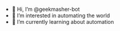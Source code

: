 - 👋 Hi, I’m @geekmasher-bot
- 👀 I’m interested in automating the world
- 🌱 I’m currently learning about automation

<!---
geekmasher-bot/geekmasher-bot is a ✨ special ✨ repository because its `README.md` (this file) appears on your GitHub profile.
You can click the Preview link to take a look at your changes.
--->

